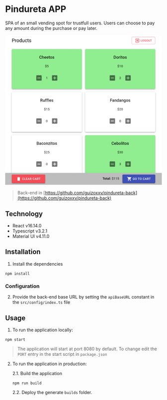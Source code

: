 # Pindureta APP

SPA of an small vending spot for trustfull users. Users can choose to pay any amount during the purchase or pay later.

<p style="text-align:center;">
  <img src="./pindureta.png" alt="Screenshot from Pindureta">
</p>

> Back-end in [https://github.com/guizoxxv/pindureta-back](https://github.com/guizoxxv/pindureta-back)

## Technology

* React v16.14.0
* Typescript v3.2.1
* Material UI v4.11.0

## Installation

1. Install the dependencies
```
npm install
```

### Configuration

2. Provide the back-end base URL by setting the `apiBaseURL` constant in the `src/config/index.ts` file

## Usage

1. To run the application locally:
```
npm start
```
> The application will start at port 8080 by default. To change edit the `PORT` entry in the start script in `package.json`

2. To run the application in production:

    2.1. Build the application
    ```
    npm run build
    ```

    2.2. Deploy the generate `builds` folder.
